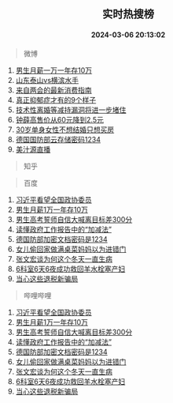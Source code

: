 <div align="center"><h2>实时热搜榜</h2><h4>2024-03-06 20:13:02</h4></div>

> 微博  

1. [男生月薪一万一年存10万](https://s.weibo.com/weibo?q=%23%E7%94%B7%E7%94%9F%E6%9C%88%E8%96%AA%E4%B8%80%E4%B8%87%E4%B8%80%E5%B9%B4%E5%AD%9810%E4%B8%87%23&t=31&band_rank=1&Refer=top)<br />
2. [山东泰山vs横滨水手](https://s.weibo.com/weibo?q=%23%E5%B1%B1%E4%B8%9C%E6%B3%B0%E5%B1%B1vs%E6%A8%AA%E6%BB%A8%E6%B0%B4%E6%89%8B%23&t=31&band_rank=2&Refer=top)<br />
3. [来自两会的最新消费指南](https://s.weibo.com/weibo?q=%23%E6%9D%A5%E8%87%AA%E4%B8%A4%E4%BC%9A%E7%9A%84%E6%9C%80%E6%96%B0%E6%B6%88%E8%B4%B9%E6%8C%87%E5%8D%97%23&t=31&band_rank=3&Refer=top)<br />
4. [真正抑郁症才有的9个样子](https://s.weibo.com/weibo?q=%E7%9C%9F%E6%AD%A3%E6%8A%91%E9%83%81%E7%97%87%E6%89%8D%E6%9C%89%E7%9A%849%E4%B8%AA%E6%A0%B7%E5%AD%90&t=31&band_rank=4&Refer=top)<br />
5. [技术性离婚等减持漏洞将进一步堵住](https://s.weibo.com/weibo?q=%23%E6%8A%80%E6%9C%AF%E6%80%A7%E7%A6%BB%E5%A9%9A%E7%AD%89%E5%87%8F%E6%8C%81%E6%BC%8F%E6%B4%9E%E5%B0%86%E8%BF%9B%E4%B8%80%E6%AD%A5%E5%A0%B5%E4%BD%8F%23&t=31&band_rank=5&Refer=top)<br />
6. [钟薛高售价从60元降到2.5元](https://s.weibo.com/weibo?q=%23%E9%92%9F%E8%96%9B%E9%AB%98%E5%94%AE%E4%BB%B7%E4%BB%8E60%E5%85%83%E9%99%8D%E5%88%B02.5%E5%85%83%23&t=31&band_rank=6&Refer=top)<br />
7. [30岁单身女性不想结婚只想买房](https://s.weibo.com/weibo?q=%2330%E5%B2%81%E5%8D%95%E8%BA%AB%E5%A5%B3%E6%80%A7%E4%B8%8D%E6%83%B3%E7%BB%93%E5%A9%9A%E5%8F%AA%E6%83%B3%E4%B9%B0%E6%88%BF%23&t=31&band_rank=7&Refer=top)<br />
8. [德国国防部云存储密码1234](https://s.weibo.com/weibo?q=%23%E5%BE%B7%E5%9B%BD%E5%9B%BD%E9%98%B2%E9%83%A8%E4%BA%91%E5%AD%98%E5%82%A8%E5%AF%86%E7%A0%811234%23&t=31&band_rank=8&Refer=top)<br />
9. [美汁源直播](https://s.weibo.com/weibo?q=%E7%BE%8E%E6%B1%81%E6%BA%90%E7%9B%B4%E6%92%AD&t=31&band_rank=9&Refer=top)<br />

> 知乎  


> 百度  

1. [习近平看望全国政协委员](https://www.baidu.com/s?wd=%E4%B9%A0%E8%BF%91%E5%B9%B3%E7%9C%8B%E6%9C%9B%E5%85%A8%E5%9B%BD%E6%94%BF%E5%8D%8F%E5%A7%94%E5%91%98&sa=fyb_news&rsv_dl=fyb_news)<br />
2. [男生月薪1万一年存10万](https://www.baidu.com/s?wd=%E7%94%B7%E7%94%9F%E6%9C%88%E8%96%AA1%E4%B8%87%E4%B8%80%E5%B9%B4%E5%AD%9810%E4%B8%87&sa=fyb_news&rsv_dl=fyb_news)<br />
3. [男生高考誓师自信大喊离目标差300分](https://www.baidu.com/s?wd=%E7%94%B7%E7%94%9F%E9%AB%98%E8%80%83%E8%AA%93%E5%B8%88%E8%87%AA%E4%BF%A1%E5%A4%A7%E5%96%8A%E7%A6%BB%E7%9B%AE%E6%A0%87%E5%B7%AE300%E5%88%86&sa=fyb_news&rsv_dl=fyb_news)<br />
4. [读懂政府工作报告中的“加减法”](https://www.baidu.com/s?wd=%E8%AF%BB%E6%87%82%E6%94%BF%E5%BA%9C%E5%B7%A5%E4%BD%9C%E6%8A%A5%E5%91%8A%E4%B8%AD%E7%9A%84%E2%80%9C%E5%8A%A0%E5%87%8F%E6%B3%95%E2%80%9D&sa=fyb_news&rsv_dl=fyb_news)<br />
5. [德国防部加密文档密码是1234](https://www.baidu.com/s?wd=%E5%BE%B7%E5%9B%BD%E9%98%B2%E9%83%A8%E5%8A%A0%E5%AF%86%E6%96%87%E6%A1%A3%E5%AF%86%E7%A0%81%E6%98%AF1234&sa=fyb_news&rsv_dl=fyb_news)<br />
6. [女儿偷回家做满桌菜妈妈以为进错门](https://www.baidu.com/s?wd=%E5%A5%B3%E5%84%BF%E5%81%B7%E5%9B%9E%E5%AE%B6%E5%81%9A%E6%BB%A1%E6%A1%8C%E8%8F%9C%E5%A6%88%E5%A6%88%E4%BB%A5%E4%B8%BA%E8%BF%9B%E9%94%99%E9%97%A8&sa=fyb_news&rsv_dl=fyb_news)<br />
7. [张文宏谈为何这个冬天一直生病](https://www.baidu.com/s?wd=%E5%BC%A0%E6%96%87%E5%AE%8F%E8%B0%88%E4%B8%BA%E4%BD%95%E8%BF%99%E4%B8%AA%E5%86%AC%E5%A4%A9%E4%B8%80%E7%9B%B4%E7%94%9F%E7%97%85&sa=fyb_news&rsv_dl=fyb_news)<br />
8. [6科室6天6夜成功救回羊水栓塞产妇](https://www.baidu.com/s?wd=6%E7%A7%91%E5%AE%A46%E5%A4%A96%E5%A4%9C%E6%88%90%E5%8A%9F%E6%95%91%E5%9B%9E%E7%BE%8A%E6%B0%B4%E6%A0%93%E5%A1%9E%E4%BA%A7%E5%A6%87&sa=fyb_news&rsv_dl=fyb_news)<br />
9. [当心这些退税新骗局](https://www.baidu.com/s?wd=%E5%BD%93%E5%BF%83%E8%BF%99%E4%BA%9B%E9%80%80%E7%A8%8E%E6%96%B0%E9%AA%97%E5%B1%80&sa=fyb_news&rsv_dl=fyb_news)<br />

> 哔哩哔哩  

1. [习近平看望全国政协委员](https://www.baidu.com/s?wd=%E4%B9%A0%E8%BF%91%E5%B9%B3%E7%9C%8B%E6%9C%9B%E5%85%A8%E5%9B%BD%E6%94%BF%E5%8D%8F%E5%A7%94%E5%91%98&sa=fyb_news&rsv_dl=fyb_news)<br />
2. [男生月薪1万一年存10万](https://www.baidu.com/s?wd=%E7%94%B7%E7%94%9F%E6%9C%88%E8%96%AA1%E4%B8%87%E4%B8%80%E5%B9%B4%E5%AD%9810%E4%B8%87&sa=fyb_news&rsv_dl=fyb_news)<br />
3. [男生高考誓师自信大喊离目标差300分](https://www.baidu.com/s?wd=%E7%94%B7%E7%94%9F%E9%AB%98%E8%80%83%E8%AA%93%E5%B8%88%E8%87%AA%E4%BF%A1%E5%A4%A7%E5%96%8A%E7%A6%BB%E7%9B%AE%E6%A0%87%E5%B7%AE300%E5%88%86&sa=fyb_news&rsv_dl=fyb_news)<br />
4. [读懂政府工作报告中的“加减法”](https://www.baidu.com/s?wd=%E8%AF%BB%E6%87%82%E6%94%BF%E5%BA%9C%E5%B7%A5%E4%BD%9C%E6%8A%A5%E5%91%8A%E4%B8%AD%E7%9A%84%E2%80%9C%E5%8A%A0%E5%87%8F%E6%B3%95%E2%80%9D&sa=fyb_news&rsv_dl=fyb_news)<br />
5. [德国防部加密文档密码是1234](https://www.baidu.com/s?wd=%E5%BE%B7%E5%9B%BD%E9%98%B2%E9%83%A8%E5%8A%A0%E5%AF%86%E6%96%87%E6%A1%A3%E5%AF%86%E7%A0%81%E6%98%AF1234&sa=fyb_news&rsv_dl=fyb_news)<br />
6. [女儿偷回家做满桌菜妈妈以为进错门](https://www.baidu.com/s?wd=%E5%A5%B3%E5%84%BF%E5%81%B7%E5%9B%9E%E5%AE%B6%E5%81%9A%E6%BB%A1%E6%A1%8C%E8%8F%9C%E5%A6%88%E5%A6%88%E4%BB%A5%E4%B8%BA%E8%BF%9B%E9%94%99%E9%97%A8&sa=fyb_news&rsv_dl=fyb_news)<br />
7. [张文宏谈为何这个冬天一直生病](https://www.baidu.com/s?wd=%E5%BC%A0%E6%96%87%E5%AE%8F%E8%B0%88%E4%B8%BA%E4%BD%95%E8%BF%99%E4%B8%AA%E5%86%AC%E5%A4%A9%E4%B8%80%E7%9B%B4%E7%94%9F%E7%97%85&sa=fyb_news&rsv_dl=fyb_news)<br />
8. [6科室6天6夜成功救回羊水栓塞产妇](https://www.baidu.com/s?wd=6%E7%A7%91%E5%AE%A46%E5%A4%A96%E5%A4%9C%E6%88%90%E5%8A%9F%E6%95%91%E5%9B%9E%E7%BE%8A%E6%B0%B4%E6%A0%93%E5%A1%9E%E4%BA%A7%E5%A6%87&sa=fyb_news&rsv_dl=fyb_news)<br />
9. [当心这些退税新骗局](https://www.baidu.com/s?wd=%E5%BD%93%E5%BF%83%E8%BF%99%E4%BA%9B%E9%80%80%E7%A8%8E%E6%96%B0%E9%AA%97%E5%B1%80&sa=fyb_news&rsv_dl=fyb_news)<br />
